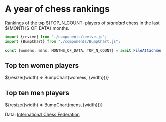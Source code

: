 # A year of chess rankings

Rankings of the top ${TOP_N_COUNT} players of _standard_ chess in the last ${MONTHS_OF_DATA} months.

```js
import {revive} from "./components/revive.js";
import {BumpChart} from "./components/BumpChart.js";
```

```js
const {womens, mens, MONTHS_OF_DATA, TOP_N_COUNT} = await FileAttachment("data/top-ranked-players.json").json().then(revive);
```

<div class="grid">
  <div class="card">
    <h2>Top ten women players</h2>
    ${resize((width) => BumpChart(womens, {width}))}
  </div>
  <div class="card">
    <h2>Top ten men players</h2>
    ${resize((width) => BumpChart(mens, {width}))}
  </div>
</div>

Data: [International Chess Federation](https://ratings.fide.com/)
